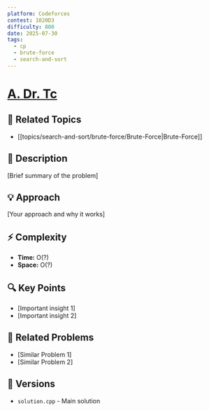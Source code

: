 ```yaml
---
platform: Codeforces
contest: 1020D3
difficulty: 800
date: 2025-07-30
tags:
  - cp
  - brute-force
  - search-and-sort
---
```

# [A. Dr. Tc](link)

## 📓 Related Topics
- [[topics/search-and-sort/brute-force/Brute-Force|Brute-Force]]

## 📖 Description
[Brief summary of the problem]

## 💡 Approach
[Your approach and why it works]

## ⚡ Complexity
- **Time:** O(?)
- **Space:** O(?)

## 🔍 Key Points
- [Important insight 1]
- [Important insight 2]

## 🔗 Related Problems
- [Similar Problem 1]
- [Similar Problem 2]

## 🔄 Versions
- `solution.cpp` - Main solution 

